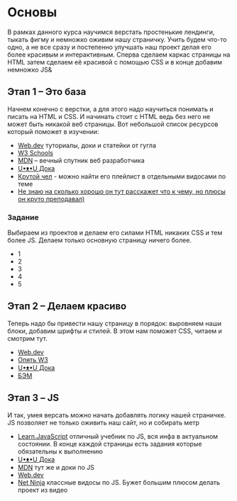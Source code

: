 
# Основы

В рамках данного курса научимся верстать простенькие лендинги, тыкать фигму и немножко оживим нашу страничку.
Учить будем что-то одно, а не все сразу и постепенно улучшать наш проект делая его более красивым и интерактивным. Сперва сделаем каркас страницы на HTML затем сделаем её красивой с помощью CSS и в конце добавим немножко JS&

## Этап 1 – Это база
Начнем конечно с верстки, а для этого надо научиться понимать и писать на HTML и CSS. 
И начинать стоит с HTML ведь без него не может быть никакой веб страницы. Вот небольшой список ресурсов который поможет в изучении:

 - [Web.dev](https://web.dev/learn/html) туториалы, доки и статейки от гугла
 - [W3 Schools](https://www.w3schools.com/html/)
 - [MDN](https://developer.mozilla.org/en-US/docs/Learn/Getting_started_with_the_web/HTML_basics) – вечный спутник веб разработчика
 - [U•ᴥ•U Дока](https://doka.guide/html/)
 - [Крутой чел](https://www.youtube.com/watch?v=qz0aGYrrlhU) - можно найти его плейлист в отдельными видосами по теме
 - [Не знаю на сколько хорошо он тут расскажет что к чему, но плюсы он круто преподавал)](https://www.youtube.com/watch?v=3dbi3s3ID7w&list=PLQOaTSbfxUtDSLxoc9vpOHNu8BrijOcmk)
 
 ### Задание
 Выбираем из проектов и делаем его силами HTML никаких CSS и тем более JS. Делаем только основную страницу ничего более.
 
 - 1
 - 2
 - 3
 - 4
 - 5

## Этап 2 – Делаем красиво
Теперь надо бы привести нашу страницу в порядок: выровняем наши блоки, добавим шрифты и стилей. В этом нам поможет CSS, читаем и смотрим тут.

 - [Web.dev](https://web.dev/learn/css)
 - [Опять W3](https://www.w3schools.com/css/)
 - [U•ᴥ•U Дока](https://doka.guide/css/)
 - [БЭМ](https://ru.bem.info/methodology/key-concepts/)

## Этап 3 – JS
И так, умея версать можно начать добавлять логику нашей страничке. JS позволяет не только оживить наш сайт, но и собирать метр

 - [Learn.JavaScript](https://learn.javascript.ru) отличный учебник по JS, вся инфа в актуальном состоянии. В конце каждой страницы есть задания которые обязательны к выполнению
 - [U•ᴥ•U Дока](https://doka.guide/js/)
 - [MDN](https://developer.mozilla.org/en-US/docs/Learn/JavaScript/First_steps) тут же и доки по JS
 - [Web.dev](https://web.dev/learn/javascript)
 - [Net Ninja](https://www.youtube.com/watch?v=qoSksQ4s_hg&list=PL4cUxeGkcC9i9Ae2D9Ee1RvylH38dKuET) классные видосы по JS. Бужет большим плюсом делать проект из видео
